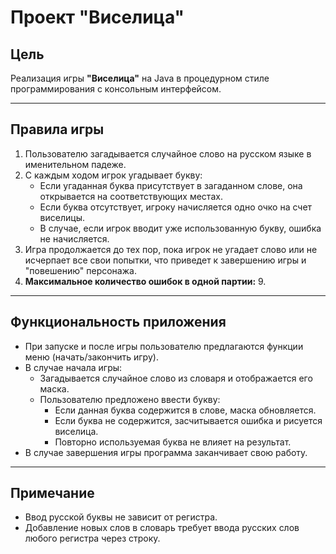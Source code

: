 # Проект "Виселица"

## Цель
Реализация игры **"Виселица"** на Java в процедурном стиле программирования с консольным интерфейсом.

---

## Правила игры

1. Пользователю загадывается случайное слово на русском языке в именительном падеже.
2. С каждым ходом игрок угадывает букву:
   - Если угаданная буква присутствует в загаданном слове, она открывается на соответствующих местах.
   - Если буква отсутствует, игроку начисляется одно очко на счет виселицы.
   - В случае, если игрок вводит уже использованную букву, ошибка не начисляется.
3. Игра продолжается до тех пор, пока игрок не угадает слово или не исчерпает все свои попытки, что приведет к завершению игры и "повешению" персонажа.
4. **Максимальное количество ошибок в одной партии:** 9.

---

## Функциональность приложения

- При запуске и после игры пользователю предлагаются функции меню (начать/закончить игру).
- В случае начала игры:
  - Загадывается случайное слово из словаря и отображается его маска.
  - Пользователю предложено ввести букву:
    - Если данная буква содержится в слове, маска обновляется.
    - Если буква не содержится, засчитывается ошибка и рисуется виселица.
    - Повторно используемая буква не влияет на результат.
- В случае завершения игры программа заканчивает свою работу.

---

## Примечание

- Ввод русской буквы не зависит от регистра.
- Добавление новых слов в словарь требует ввода русских слов любого регистра через строку.

